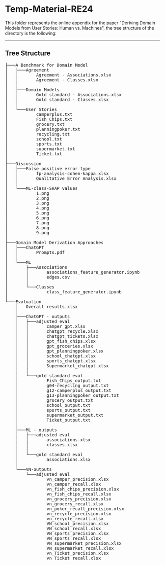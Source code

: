 # Temp-Material-RE24

This folder represents the online appendix for the paper "Deriving Domain Models from User Stories: Human vs. Machines", the tree structure of the directory is the following:

--------------------------------------------------
##   Tree Structure
<pre>
├───A Benchmark for Domain Model
│   ├───Agreement
│   │       Agreement - Associations.xlsx
│   │       Agreement - Classes.xlsx
│   │
│   ├───Domain Models
│   │       Gold standard - Associations.xlsx
│   │       Gold standard - Classes.xlsx
│   │
│   └───User Stories
│           camperplus.txt
│           Fish_Chips.txt
│           grocery.txt
│           planningpoker.txt
│           recycling.txt
│           school.txt
│           sports.txt
│           supermarket.txt
│           Ticket.txt
│
├───Discussion
│   ├───False positive error type
│   │       fp-analysis-cohen-kappa.xlsx
│   │       Qualitative Error Analysis.xlsx
│   │
│   └───ML-class-SHAP values
│           1.png
│           2.png
│           3.png
│           4.png
│           5.png
│           6.png
│           7.png
│           8.png
│           9.png
│
├───Domain Model Derivation Approaches
│   ├───ChatGPT
│   │       Prompts.pdf
│   │
│   └───ML
│       ├───Associations
│       │       associations_feature_generator.ipynb
│       │       edges.csv
│       │
│       └───Classes
│               class_feature_generator.ipynb
│
└───Evaluation
    │   Overall results.xlsx
    │
    ├───ChatGPT - outputs
    │   ├───adjusted eval
    │   │       camper_gpt.xlsx
    │   │       chatgpt_recycle.xlsx
    │   │       chatgpt_tickets.xlsx
    │   │       gpt_fish_chips.xlsx
    │   │       gpt_groceries.xlsx
    │   │       gpt_planningpoker.xlsx
    │   │       school_chatgpt.xlsx
    │   │       sports_chatgpt.xlsx
    │   │       Supermarket_chatgpt.xlsx
    │   │
    │   └───gold standard eval
    │           Fish_Chips_output.txt
    │           g04-recycling_output.txt
    │           g12-camperplus_output.txt
    │           g13-planningpoker_output.txt
    │           grocery_output.txt
    │           school_output.txt
    │           sports_output.txt
    │           supermarket_output.txt
    │           Ticket_output.txt
    │
    ├───ML - outputs
    │   ├───adjusted eval
    │   │       associations.xlsx
    │   │       classes.xlsx
    │   │
    │   └───gold standard eval
    │           associations.xlsx
    │
    └───VN-outputs
        └───adjusted eval
                vn_camper_precision.xlsx
                vn_camper_recall.xlsx
                vn_fish_chips_precision.xlsx
                vn_fish_chips_recall.xlsx
                vn_grocery_precision.xlsx
                vn_grocery_recall.xlsx
                vn_poker_recall_precision.xlsx
                vn_recycle_precision.xlsx
                vn_recycle_recall.xlsx
                VN_school_precision.xlsx
                VN_school_recall.xlsx
                VN_sports_precision.xlsx
                VN_sports_recall.xlsx
                VN_supermarket_precision.xlsx
                VN_supermarket_recall.xlsx
                vn_Ticket_precision.xlsx
                vn_Ticket_recall.xlsx
</pre>
